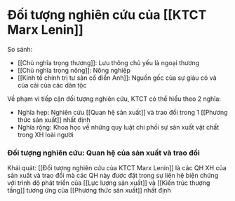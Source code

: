 # Đối tượng nghiên cứu của [[KTCT Marx Lenin]]

So sánh:
- [[Chủ nghĩa trọng thương]]: Lưu thông chủ yếu là ngoại thương
- [[Chủ nghĩa trọng nông]]: Nông nghiệp
- [[Kinh tế chính trị tư sản cổ điển Anh]]: Nguồn gốc của sự giàu có và của cải của các dân tộc

Về phạm vi tiếp cận đối tượng nghiên cứu, KTCT có thể hiểu theo 2 nghĩa:
- Nghĩa hẹp: Nghiên cứu [[Quan hệ sản xuất]] và trao đổi trong 1 [[Phương thức sản xuất]] nhất định
- Nghĩa rộng: Khoa học về những quy luật chi phối sự sản xuất vật chất trong XH loài người

### Đối tượng nghiên cứu: Quan hệ của sản xuất và trao đổi
Khái quát: [[Đối tượng nghiên cứu của KTCT Marx Lenin]] là các QH XH của sản xuất và trao đổi mà các QH này được đặt trong sự liên hệ biện chứng với trình độ phát triển của [[Lực lượng sản xuất]] và [[Kiến trúc thượng tầng]] tương ứng của [[Phương thức sản xuất]] nhất định


